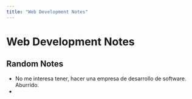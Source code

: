 ```yaml
---
title: "Web Development Notes"
---
```


# Web Development Notes

## Random Notes

- No me interesa tener, hacer una empresa de desarrollo de software. Aburrido. 
- 